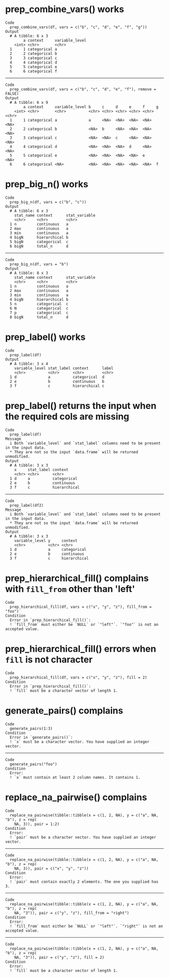 # prep_combine_vars() works

    Code
      prep_combine_vars(df, vars = c("b", "c", "d", "e", "f", "g"))
    Output
      # A tibble: 6 x 3
            a context     variable_level
        <int> <chr>       <chr>         
      1     1 categorical a             
      2     2 categorical b             
      3     3 categorical c             
      4     4 categorical d             
      5     5 categorical e             
      6     6 categorical f             

---

    Code
      prep_combine_vars(df, vars = c("b", "c", "d", "e", "f"), remove = FALSE)
    Output
      # A tibble: 6 x 9
            a context     variable_level b     c     d     e     f     g    
        <int> <chr>       <chr>          <chr> <chr> <chr> <chr> <chr> <chr>
      1     1 categorical a              a     <NA>  <NA>  <NA>  <NA>  <NA> 
      2     2 categorical b              <NA>  b     <NA>  <NA>  <NA>  <NA> 
      3     3 categorical c              <NA>  <NA>  c     <NA>  <NA>  <NA> 
      4     4 categorical d              <NA>  <NA>  <NA>  d     <NA>  <NA> 
      5     5 categorical e              <NA>  <NA>  <NA>  <NA>  e     <NA> 
      6     6 categorical <NA>           <NA>  <NA>  <NA>  <NA>  <NA>  f    

# prep_big_n() works

    Code
      prep_big_n(df, vars = c("b", "c"))
    Output
      # A tibble: 6 x 3
        stat_name context      stat_variable
        <chr>     <chr>        <chr>        
      1 n         continuous   a            
      2 max       continuous   a            
      3 min       continuous   a            
      4 bigN      hierarchical b            
      5 bigN      categorical  c            
      6 bigN      total_n      d            

---

    Code
      prep_big_n(df, vars = "b")
    Output
      # A tibble: 8 x 3
        stat_name context      stat_variable
        <chr>     <chr>        <chr>        
      1 n         continuous   a            
      2 max       continuous   a            
      3 min       continuous   a            
      4 bigN      hierarchical b            
      5 n         categorical  c            
      6 N         categorical  c            
      7 p         categorical  c            
      8 bigN      total_n      d            

# prep_label() works

    Code
      prep_label(df)
    Output
      # A tibble: 3 x 4
        variable_level stat_label context      label
        <chr>          <chr>      <chr>        <chr>
      1 d              a          categorical  d    
      2 e              b          continuous   b    
      3 f              c          hierarchical c    

# prep_label() returns the input when the required cols are missing

    Code
      prep_label(df)
    Message
      i Both `variable_level` and `stat_label` columns need to be present in the input data.
      * They are not so the input `data.frame` will be returned unmodified.
    Output
      # A tibble: 3 x 3
        x     stat_label context     
        <chr> <chr>      <chr>       
      1 d     a          categorical 
      2 e     b          continuous  
      3 f     c          hierarchical

---

    Code
      prep_label(df2)
    Message
      i Both `variable_level` and `stat_label` columns need to be present in the input data.
      * They are not so the input `data.frame` will be returned unmodified.
    Output
      # A tibble: 3 x 3
        variable_level y     context     
        <chr>          <chr> <chr>       
      1 d              a     categorical 
      2 e              b     continuous  
      3 f              c     hierarchical

# prep_hierarchical_fill() complains with `fill_from` other than 'left'

    Code
      prep_hierarchical_fill(df, vars = c("x", "y", "z"), fill_from = "foo")
    Condition
      Error in `prep_hierarchical_fill()`:
      ! `fill_from` must either be `NULL` or `"left"`. `"foo"` is not an accepted value.

# prep_hierarchical_fill() errors when `fill` is not character

    Code
      prep_hierarchical_fill(df, vars = c("x", "y", "z"), fill = 2)
    Condition
      Error in `prep_hierarchical_fill()`:
      ! `fill` must be a character vector of length 1.

# generate_pairs() complains

    Code
      generate_pairs(1:3)
    Condition
      Error in `generate_pairs()`:
      ! `x` must be a character vector. You have supplied an integer vector.

---

    Code
      generate_pairs("foo")
    Condition
      Error:
      ! `x` must contain at least 2 column names. It contains 1.

# replace_na_pairwise() complains

    Code
      replace_na_pairwise(tibble::tibble(x = c(1, 2, NA), y = c("a", NA, "b"), z = rep(
        NA, 3)), pair = 1:2)
    Condition
      Error:
      ! `pair` must be a character vector. You have supplied an integer vector.

---

    Code
      replace_na_pairwise(tibble::tibble(x = c(1, 2, NA), y = c("a", NA, "b"), z = rep(
        NA, 3)), pair = c("x", "y", "z"))
    Condition
      Error:
      ! `pair` must contain exactly 2 elements. The one you supplied has 3.

---

    Code
      replace_na_pairwise(tibble::tibble(x = c(1, 2, NA), y = c("a", NA, "b"), z = rep(
        NA, "3")), pair = c("y", "z"), fill_from = "right")
    Condition
      Error:
      ! `fill_from` must either be `NULL` or `"left"`. `"right"` is not an accepted value.

---

    Code
      replace_na_pairwise(tibble::tibble(x = c(1, 2, NA), y = c("a", NA, "b"), z = rep(
        NA, "3")), pair = c("y", "z"), fill = 2)
    Condition
      Error:
      ! `fill` must be a character vector of length 1.

